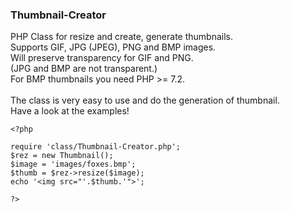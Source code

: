 ### Thumbnail-Creator
PHP Class for resize and create, generate thumbnails.<br>
Supports GIF, JPG (JPEG), PNG and BMP images.<br>
Will preserve transparency for GIF and PNG.<br>
(JPG and BMP are not transparent.)<br>
For BMP thumbnails you need PHP >= 7.2.<br>
<br>
The class is very easy to use and do the generation of thumbnail.<br>
Have a look at the examples!
```
<?php

require 'class/Thumbnail-Creator.php';
$rez = new Thumbnail();
$image = 'images/foxes.bmp';
$thumb = $rez->resize($image);
echo '<img src="'.$thumb.'">';

?>
```
